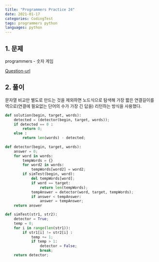 ```yaml
---
title: "Programmers Practice 24"
date: 2021-01-17
categories: CodingTest
tags: programmers python
languages: python
---
```

## 1. 문제 

programmers - 숫자 게임

[Question-url](https://programmers.co.kr/learn/courses/30/lessons/43163)


## 2. 풀이

문자열 비교만 별도로 만드는 것을 제외하면 노드식으로 탐색해 가장 짧은 연결길이를 역으로(연결에 필요없는 단어의 수가 가장 긴 답을) 리턴하는 방식을 사용했다.

```python
def solution(begin, target, words):
    detected = (detector(begin, target, words));
    if detected == 0 :
        return 0;
    else :
        return len(words) - detected;
    
def detector(begin, target, words):
    answer = 0;
    for word in words:
        tempWords = {}
        for word2 in words:
            tempWords[word2] = word2;
        if simTest(begin, word):
            del tempWords[word];
            if word == target:
                return len(tempWords);
            tempAnswer = detector(word, target, tempWords);
            if answer < tempAnswer:
                answer = tempAnswer;
    return answer

def simTest(str1, str2):
    detector = True;
    temp = 0;
    for i in range(len(str1)):
        if str1[i] != str2[i] :
            temp += 1;
            if temp > 1:
                detector = False;
                break;
    return detector;

```